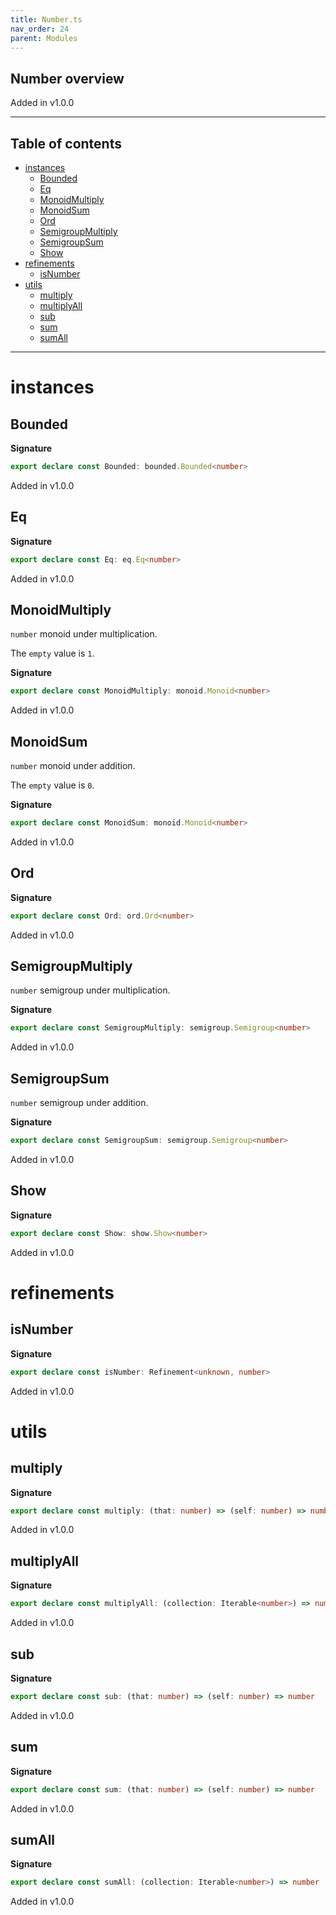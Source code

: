 ```yaml
---
title: Number.ts
nav_order: 24
parent: Modules
---
```


## Number overview

Added in v1.0.0

---

<h2 class="text-delta">Table of contents</h2>

- [instances](#instances)
  - [Bounded](#bounded)
  - [Eq](#eq)
  - [MonoidMultiply](#monoidmultiply)
  - [MonoidSum](#monoidsum)
  - [Ord](#ord)
  - [SemigroupMultiply](#semigroupmultiply)
  - [SemigroupSum](#semigroupsum)
  - [Show](#show)
- [refinements](#refinements)
  - [isNumber](#isnumber)
- [utils](#utils)
  - [multiply](#multiply)
  - [multiplyAll](#multiplyall)
  - [sub](#sub)
  - [sum](#sum)
  - [sumAll](#sumall)

---

# instances

## Bounded

**Signature**

```ts
export declare const Bounded: bounded.Bounded<number>
```

Added in v1.0.0

## Eq

**Signature**

```ts
export declare const Eq: eq.Eq<number>
```

Added in v1.0.0

## MonoidMultiply

`number` monoid under multiplication.

The `empty` value is `1`.

**Signature**

```ts
export declare const MonoidMultiply: monoid.Monoid<number>
```

Added in v1.0.0

## MonoidSum

`number` monoid under addition.

The `empty` value is `0`.

**Signature**

```ts
export declare const MonoidSum: monoid.Monoid<number>
```

Added in v1.0.0

## Ord

**Signature**

```ts
export declare const Ord: ord.Ord<number>
```

Added in v1.0.0

## SemigroupMultiply

`number` semigroup under multiplication.

**Signature**

```ts
export declare const SemigroupMultiply: semigroup.Semigroup<number>
```

Added in v1.0.0

## SemigroupSum

`number` semigroup under addition.

**Signature**

```ts
export declare const SemigroupSum: semigroup.Semigroup<number>
```

Added in v1.0.0

## Show

**Signature**

```ts
export declare const Show: show.Show<number>
```

Added in v1.0.0

# refinements

## isNumber

**Signature**

```ts
export declare const isNumber: Refinement<unknown, number>
```

Added in v1.0.0

# utils

## multiply

**Signature**

```ts
export declare const multiply: (that: number) => (self: number) => number
```

Added in v1.0.0

## multiplyAll

**Signature**

```ts
export declare const multiplyAll: (collection: Iterable<number>) => number
```

Added in v1.0.0

## sub

**Signature**

```ts
export declare const sub: (that: number) => (self: number) => number
```

Added in v1.0.0

## sum

**Signature**

```ts
export declare const sum: (that: number) => (self: number) => number
```

Added in v1.0.0

## sumAll

**Signature**

```ts
export declare const sumAll: (collection: Iterable<number>) => number
```

Added in v1.0.0
